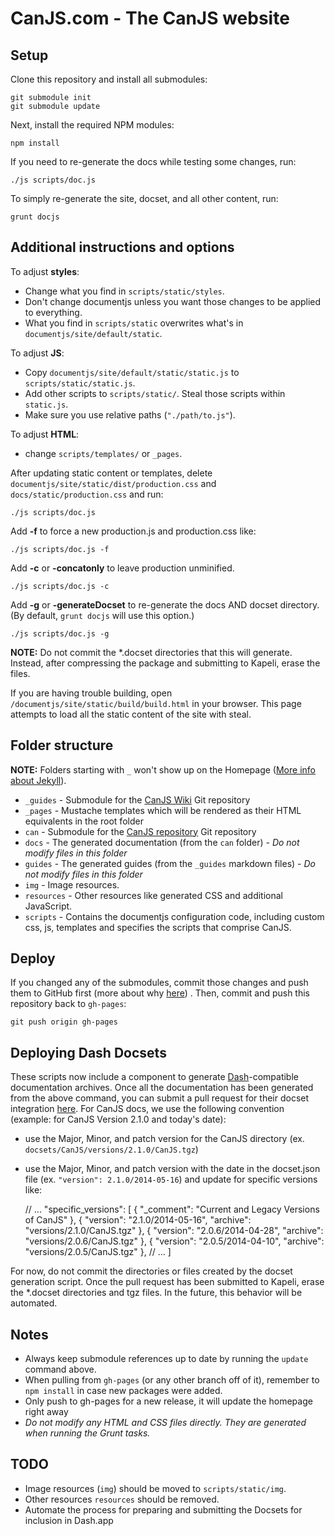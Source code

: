 # CanJS.com - The CanJS website

## Setup

Clone this repository and install all submodules:

	git submodule init
	git submodule update

Next, install the required NPM modules:

	npm install

If you need to re-generate the docs while testing some changes, run:

	./js scripts/doc.js

To simply re-generate the site, docset, and all other content, run:

    grunt docjs

## Additional instructions and options

To adjust __styles__:

* Change what you find in `scripts/static/styles`.
* Don't change documentjs unless you want those changes to be applied to everything.
* What you find in `scripts/static` overwrites what's in `documentjs/site/default/static`.

To adjust __JS__:

* Copy `documentjs/site/default/static/static.js` to `scripts/static/static.js`.
* Add other scripts to `scripts/static/`. Steal those scripts within `static.js`.
* Make sure you use relative paths (`"./path/to.js"`).

To adjust __HTML__:

* change `scripts/templates/` or `_pages`.

After updating static content or templates, delete `documentjs/site/static/dist/production.css` and `docs/static/production.css` and run:

    ./js scripts/doc.js

Add __-f__ to force a new production.js and production.css like:

    ./js scripts/doc.js -f
    
Add __-c__ or __-concatonly__ to leave production unminified.

	./js scripts/doc.js -c

Add __-g__ or __-generateDocset__ to re-generate the docs AND docset directory. (By default, `grunt docjs` will use this option.)

	./js scripts/doc.js -g

__NOTE:__ Do not commit the *.docset directories that this will generate. Instead, after compressing the package and submitting to Kapeli, erase the files.

If you are having trouble building, open `/documentjs/site/static/build/build.html` in your 
browser. This page attempts to load all the static content of the site with steal.

## Folder structure

__NOTE:__ Folders starting with `_` won't show up on the Homepage ([More info about Jekyll](http://jekyllrb.com/docs/structure/)).

- `_guides` - Submodule for the [CanJS Wiki](https://github.com/bitovi/canjs/wiki) Git repository
- `_pages` - Mustache templates which will be rendered as their HTML equivalents in the root folder
- `can` - Submodule for the [CanJS repository](https://github.com/bitovi/canjs) Git repository
- `docs` - The generated documentation (from the `can` folder) - *Do not modify files in this folder*
- `guides` - The generated guides (from the `_guides` markdown files) - *Do not modify files in this folder*
- `img` - Image resources.
- `resources` - Other resources like generated CSS and additional JavaScript.
- `scripts` - Contains the documentjs configuration code, including custom css, js, templates and specifies the scripts that comprise CanJS.

## Deploy

If you changed any of the submodules, commit those changes and push them to GitHub first (more about why [here](http://git-scm.com/book/en/Git-Tools-Submodules)) . Then, commit and push this repository back to `gh-pages`:

	git push origin gh-pages

## Deploying Dash Docsets

These scripts now include a component to generate [Dash](http://kapeli.com/dash)-compatible documentation archives. Once all the documentation has been generated from the above command, you can submit a pull request for their docset integration [here](https://github.com/Kapeli/Dash-User-Contributions). For CanJS docs, we use the following convention (example: for CanJS Version 2.1.0 and today's date):

* use the Major, Minor, and patch version for the CanJS directory (ex. `docsets/CanJS/versions/2.1.0/CanJS.tgz`)
* use the Major, Minor, and patch version with the date in the docset.json file (ex. `"version": 2.1.0/2014-05-16`) and update for specific versions like:

	// ...
	"specific_versions": [
		{ "_comment": "Current and Legacy Versions of CanJS" },
		{
			"version": "2.1.0/2014-05-16",
			"archive": "versions/2.1.0/CanJS.tgz"
		},
		{
			"version": "2.0.6/2014-04-28",
			"archive": "versions/2.0.6/CanJS.tgz"
		},
		{
			"version": "2.0.5/2014-04-10",
			"archive": "versions/2.0.5/CanJS.tgz"
		},
		// ...
	]

For now, do not commit the directories or files created by the docset generation script. Once the pull request has been submitted to Kapeli, erase the *.docset directories and tgz files. In the future, this behavior will be automated.

## Notes

- Always keep submodule references up to date by running the `update` command above.
- When pulling from `gh-pages` (or any other branch off of it), remember to `npm install` in case new packages were added.
- Only push to gh-pages for a new release, it will update the homepage right away
- *Do not modify any HTML and CSS files directly. They are generated when running the Grunt tasks.*

## TODO

- Image resources (`img`) should be moved to `scripts/static/img`.
- Other resources `resources` should be removed.
- Automate the process for preparing and submitting the Docsets for inclusion in Dash.app